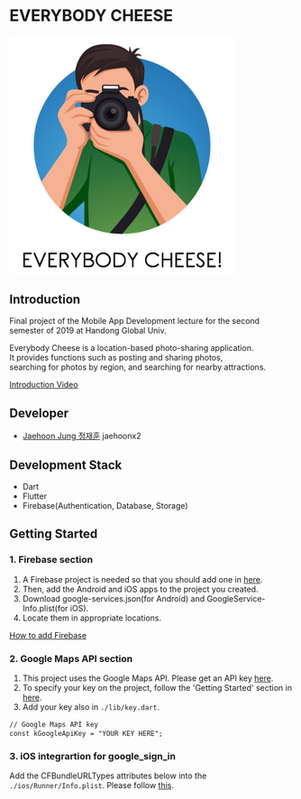 # EVERYBODY CHEESE

<img src="https://github.com/jaehoonx2/everybody_cheese/blob/master/assets/logo_text.png?raw=true" width="400"/>

## Introduction

Final project of the Mobile App Development lecture for the second semester of 2019 at Handong Global Univ.

Everybody Cheese is a location-based photo-sharing application.  
It provides functions such as posting and sharing photos,  
searching for photos by region, and searching for nearby attractions.

[Introduction Video](https://youtu.be/IBG8-Rpqg-A)

## Developer
* [Jaehoon Jung 정재훈](https://github.com/jaehoonx2) jaehoonx2

## Development Stack
* Dart
* Flutter
* Firebase(Authentication, Database, Storage)

## Getting Started

### 1. Firebase section
1. A Firebase project is needed so that you should add one in [here](https://firebase.google.com).
2. Then, add the Android and iOS apps to the project you created.
3. Download google-services.json(for Android) and GoogleService-Info.plist(for iOS).
4. Locate them in appropriate locations.

[How to add Firebase](https://codelabs.developers.google.com/codelabs/flutter-firebase/#0)

### 2. Google Maps API section
1. This project uses the Google Maps API. Please get an API key [here](https://cloud.google.com/maps-platform/).
2. To specify your key on the project, follow the 'Getting Started' section in [here](https://pub.dev/packages/google_maps_flutter#getting-started). 
3. Add your key also in ```./lib/key.dart```.
```
// Google Maps API key
const kGoogleApiKey = "YOUR KEY HERE";
```

### 3. iOS integrartion for google_sign_in
Add the CFBundleURLTypes attributes below into the ```./ios/Runner/Info.plist```.
Please follow [this](https://pub.dev/packages/google_sign_in#ios-integration). 
